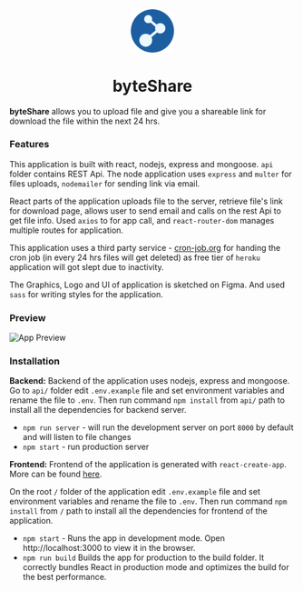 <div align="center">
  <img src="./public/logo.png" width="15%">
  <h1>
    byteShare
  </h1>
</div>

**byteShare** allows you to upload file and give you a shareable link for download the file within the next 24 hrs.

### Features

This application is built with react, nodejs, express and mongoose. `api` folder contains REST Api. The node application uses `express` and `multer` for files uploads, `nodemailer` for sending link via email.

React parts of the application uploads file to the server, retrieve file's link for download page, allows user to send email and calls on the rest Api to get file info. Used `axios` to for app call, and `react-router-dom` manages multiple routes for application.

This application uses a third party service - [cron-job.org](https://cron-job.org) for handing the cron job (in every 24 hrs files will get deleted) as free tier of `heroku` application will got slept due to inactivity.

The Graphics, Logo and UI of application is sketched on Figma. And used `sass` for writing styles for the application.

### Preview

![App Preview](./screenshot.gif)

### Installation

**Backend:** Backend of the application uses nodejs, express and mongoose. Go to `api/` folder
edit `.env.example` file and set environment variables and rename the file to `.env`. Then run command `npm install` from `api/` path to install all the dependencies for backend server.

- `npm run server` - will run the development server on port `8000` by default and will listen to file changes
- `npm start` - run production server

**Frontend:** Frontend of the application is generated with `react-create-app`. More can be found [here](https://github.com/facebook/create-react-app).

On the root `/` folder of the application edit `.env.example` file and set environment variables and rename the file to `.env`. Then run command `npm install` from `/` path to install all the dependencies for frontend of the application.

- `npm start` - Runs the app in development mode. Open http://localhost:3000 to view it in the browser.
- `npm run build` Builds the app for production to the build folder. It correctly bundles React in production mode and optimizes the build for the best performance.

